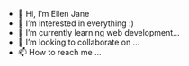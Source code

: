 - 👋 Hi, I’m Ellen Jane
- 👀 I’m interested in everything :)  
- 🌱 I’m currently learning web development...
- 💞️ I’m looking to collaborate on ...
- 📫 How to reach me ...

<!---
ellenjane001/ellenjane001 is a ✨ special ✨ repository because its `README.md` (this file) appears on your GitHub profile.
You can click the Preview link to take a look at your changes.
--->
